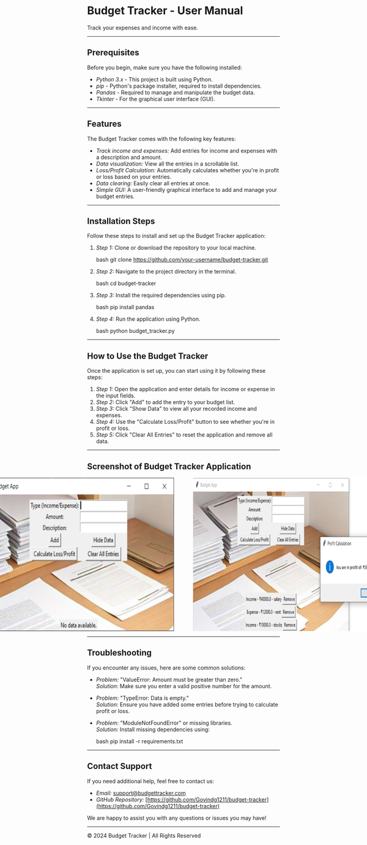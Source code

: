 # Budget Tracker - User Manual

Track your expenses and income with ease.

---

## Prerequisites

Before you begin, make sure you have the following installed:

- *Python 3.x* - This project is built using Python.
- *pip* - Python's package installer, required to install dependencies.
- *Pandas* - Required to manage and manipulate the budget data.
- *Tkinter* - For the graphical user interface (GUI).

---

## Features

The Budget Tracker comes with the following key features:

- *Track income and expenses:* Add entries for income and expenses with a description and amount.
- *Data visualization:* View all the entries in a scrollable list.
- *Loss/Profit Calculation:* Automatically calculates whether you're in profit or loss based on your entries.
- *Data clearing:* Easily clear all entries at once.
- *Simple GUI:* A user-friendly graphical interface to add and manage your budget entries.

---

## Installation Steps

Follow these steps to install and set up the Budget Tracker application:

1. *Step 1:* Clone or download the repository to your local machine.

    bash
    git clone https://github.com/your-username/budget-tracker.git
    

2. *Step 2:* Navigate to the project directory in the terminal.

    bash
    cd budget-tracker
    

3. *Step 3:* Install the required dependencies using pip.

    bash
    pip install pandas
    

4. *Step 4:* Run the application using Python.

    bash
    python budget_tracker.py
    

---

## How to Use the Budget Tracker

Once the application is set up, you can start using it by following these steps:

1. *Step 1:* Open the application and enter details for income or expense in the input fields.
2. *Step 2:* Click "Add" to add the entry to your budget list.
3. *Step 3:* Click "Show Data" to view all your recorded income and expenses.
4. *Step 4:* Use the "Calculate Loss/Profit" button to see whether you're in profit or loss.
5. *Step 5:* Click "Clear All Entries" to reset the application and remove all data.

---

## Screenshot of Budget Tracker Application
<div style="display: flex; justify-content: center; gap: 50px;">

  <img src="pics/org1.png" alt="Budget Tracker in Action" width="500" height="400" />

  <img src="pics/org2.png" alt="Budget Tracker in Action" width="500" height="400" />

</div>

---

## Troubleshooting

If you encounter any issues, here are some common solutions:

- *Problem:* "ValueError: Amount must be greater than zero."  
  *Solution:* Make sure you enter a valid positive number for the amount.

- *Problem:* "TypeError: Data is empty."  
  *Solution:* Ensure you have added some entries before trying to calculate profit or loss.

- *Problem:* "ModuleNotFoundError" or missing libraries.  
  *Solution:* Install missing dependencies using:

    bash
    pip install -r requirements.txt
    

---

## Contact Support

If you need additional help, feel free to contact us:

- *Email:* [support@budgettracker.com](mailto:govindgupta057@gmail.com.com)
- *GitHub Repository:* [https://github.com/Govindg1211/budget-tracker](https://github.com/Govindg1211/budget-tracker)

We are happy to assist you with any questions or issues you may have!

---

&copy; 2024 Budget Tracker | All Rights Reserved
